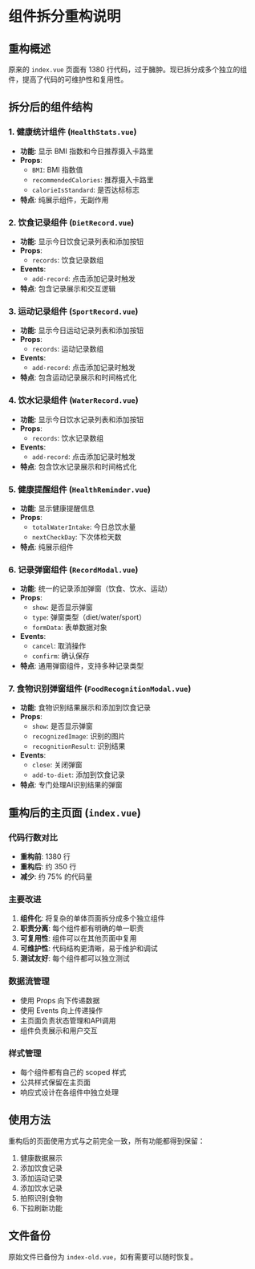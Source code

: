 # 组件拆分重构说明

## 重构概述
原来的 `index.vue` 页面有 1380 行代码，过于臃肿。现已拆分成多个独立的组件，提高了代码的可维护性和复用性。

## 拆分后的组件结构

### 1. 健康统计组件 (`HealthStats.vue`)
- **功能**: 显示 BMI 指数和今日推荐摄入卡路里
- **Props**: 
  - `BMI`: BMI 指数值
  - `recommendedCalories`: 推荐摄入卡路里
  - `calorieIsStandard`: 是否达标标志
- **特点**: 纯展示组件，无副作用

### 2. 饮食记录组件 (`DietRecord.vue`)
- **功能**: 显示今日饮食记录列表和添加按钮
- **Props**: 
  - `records`: 饮食记录数组
- **Events**: 
  - `add-record`: 点击添加记录时触发
- **特点**: 包含记录展示和交互逻辑

### 3. 运动记录组件 (`SportRecord.vue`)
- **功能**: 显示今日运动记录列表和添加按钮
- **Props**: 
  - `records`: 运动记录数组
- **Events**: 
  - `add-record`: 点击添加记录时触发
- **特点**: 包含运动记录展示和时间格式化

### 4. 饮水记录组件 (`WaterRecord.vue`)
- **功能**: 显示今日饮水记录列表和添加按钮
- **Props**: 
  - `records`: 饮水记录数组
- **Events**: 
  - `add-record`: 点击添加记录时触发
- **特点**: 包含饮水记录展示和时间格式化

### 5. 健康提醒组件 (`HealthReminder.vue`)
- **功能**: 显示健康提醒信息
- **Props**: 
  - `totalWaterIntake`: 今日总饮水量
  - `nextCheckDay`: 下次体检天数
- **特点**: 纯展示组件

### 6. 记录弹窗组件 (`RecordModal.vue`)
- **功能**: 统一的记录添加弹窗（饮食、饮水、运动）
- **Props**: 
  - `show`: 是否显示弹窗
  - `type`: 弹窗类型（diet/water/sport）
  - `formData`: 表单数据对象
- **Events**: 
  - `cancel`: 取消操作
  - `confirm`: 确认保存
- **特点**: 通用弹窗组件，支持多种记录类型

### 7. 食物识别弹窗组件 (`FoodRecognitionModal.vue`)
- **功能**: 食物识别结果展示和添加到饮食记录
- **Props**: 
  - `show`: 是否显示弹窗
  - `recognizedImage`: 识别的图片
  - `recognitionResult`: 识别结果
- **Events**: 
  - `close`: 关闭弹窗
  - `add-to-diet`: 添加到饮食记录
- **特点**: 专门处理AI识别结果的弹窗

## 重构后的主页面 (`index.vue`)

### 代码行数对比
- **重构前**: 1380 行
- **重构后**: 约 350 行
- **减少**: 约 75% 的代码量

### 主要改进

1. **组件化**: 将复杂的单体页面拆分成多个独立组件
2. **职责分离**: 每个组件都有明确的单一职责
3. **可复用性**: 组件可以在其他页面中复用
4. **可维护性**: 代码结构更清晰，易于维护和调试
5. **测试友好**: 每个组件都可以独立测试

### 数据流管理
- 使用 Props 向下传递数据
- 使用 Events 向上传递操作
- 主页面负责状态管理和API调用
- 组件负责展示和用户交互

### 样式管理
- 每个组件都有自己的 scoped 样式
- 公共样式保留在主页面
- 响应式设计在各组件中独立处理

## 使用方法

重构后的页面使用方式与之前完全一致，所有功能都得到保留：

1. 健康数据展示
2. 添加饮食记录
3. 添加运动记录
4. 添加饮水记录
5. 拍照识别食物
6. 下拉刷新功能

## 文件备份

原始文件已备份为 `index-old.vue`，如有需要可以随时恢复。
